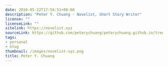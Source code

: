 ```yaml
---
date: 2016-05-22T17:54:51+08:00
description: "Peter Y. Chuang - Novelist, Short Story Writer"
license: ""
licenseLink: ""
sitelink: https://novelist.xyz
sourceLink: https://github.com/peterychuang/peterychuang.github.io/tree/source
tags:
- personal
- blog
thumbnail: /images/novelist-xyz.png
title: Peter Y. Chuang
---
```

